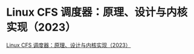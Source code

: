 # Linux CFS 调度器：原理、设计与内核实现（2023）

[Linux CFS 调度器：原理、设计与内核实现（2023）](http://arthurchiao.art/blog/linux-cfs-design-and-implementation-zh/)
